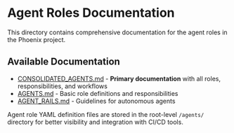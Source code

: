 # Agent Roles Documentation

This directory contains comprehensive documentation for the agent roles in the Phoenix project.

## Available Documentation

- [CONSOLIDATED_AGENTS.md](./CONSOLIDATED_AGENTS.md) - **Primary documentation** with all roles, responsibilities, and workflows
- [AGENTS.md](./AGENTS.md) - Basic role definitions and responsibilities
- [AGENT_RAILS.md](./AGENT_RAILS.md) - Guidelines for autonomous agents

Agent role YAML definition files are stored in the root-level `/agents/` directory for better visibility and integration with CI/CD tools.
